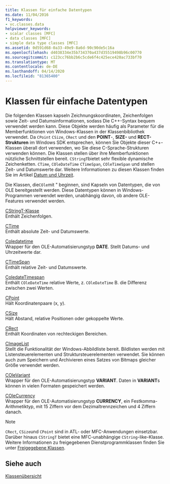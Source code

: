 ```yaml
---
title: Klassen für einfache Datentypen
ms.date: 11/04/2016
f1_keywords:
- vc.classes.data
helpviewer_keywords:
- scalar classes [MFC]
- data classes [MFC]
- simple data type classes [MFC]
ms.assetid: 0d591d68-0a33-49e9-8a6d-90c90de5c16a
ms.openlocfilehash: d4038334e35b734370a437d35519498b96c00770
ms.sourcegitcommit: c123cc76bb2b6c5cde6f4c425ece420ac733bf70
ms.translationtype: MT
ms.contentlocale: de-DE
ms.lasthandoff: 04/14/2020
ms.locfileid: "81365400"
---
```

# <a name="simple-data-type-classes"></a>Klassen für einfache Datentypen

Die folgenden Klassen kapseln Zeichnungskoordinaten, Zeichenfolgen sowie Zeit- und Datumsinformationen, sodass Die C++-Syntax bequem verwendet werden kann. Diese Objekte werden häufig als Parameter für die Memberfunktionen von Windows-Klassen in der Klassenbibliothek verwendet. Da `CPoint` `CSize`, `CRect` und den **POINT**-, **SIZE-** und **RECT-Strukturen** im Windows SDK entsprechen, können Sie Objekte dieser C++-Klassen überall dort verwenden, wo Sie diese C-Sprache-Strukturen verwenden können. Die Klassen stellen über ihre Memberfunktionen nützliche Schnittstellen bereit. `CStringT`bietet sehr flexible dynamische Zeichenketten. `CTime`, `COleDateTime` `CTimeSpan`, `COleTimeSpan` und stellen Zeit- und Datumswerte dar. Weitere Informationen zu diesen Klassen finden Sie im Artikel [Datum und Uhrzeit](../atl-mfc-shared/date-and-time.md).

Die Klassen, die`COle`mit " beginnen, sind Kapseln von Datentypen, die von OLE bereitgestellt werden. Diese Datentypen können in Windows-Programmen verwendet werden, unabhängig davon, ob andere OLE-Features verwendet werden.

[CStringT-Klasse](../atl-mfc-shared/reference/cstringt-class.md)<br/>
Enthält Zeichenfolgen.

[CTime](../atl-mfc-shared/reference/ctime-class.md)<br/>
Enthält absolute Zeit- und Datumswerte.

[Coledatetime](../atl-mfc-shared/reference/coledatetime-class.md)<br/>
Wrapper für den OLE-Automatisierungstyp **DATE**. Stellt Datums- und Uhrzeitwerte dar.

[CTimeSpan](../atl-mfc-shared/reference/ctimespan-class.md)<br/>
Enthält relative Zeit- und Datumswerte.

[ColedateTimespan](../atl-mfc-shared/reference/coledatetimespan-class.md)<br/>
Enthält `COleDateTime` relative Werte, z. `COleDateTime` B. die Differenz zwischen zwei Werten.

[CPoint](../atl-mfc-shared/reference/cpoint-class.md)<br/>
Hält Koordinatenpaare (x, y).

[CSize](../atl-mfc-shared/reference/csize-class.md)<br/>
Hält Abstand, relative Positionen oder gekoppelte Werte.

[CRect](../atl-mfc-shared/reference/crect-class.md)<br/>
Enthält Koordinaten von rechteckigen Bereichen.

[CImageList](../mfc/reference/cimagelist-class.md)<br/>
Stellt die Funktionalität der Windows-Abbildliste bereit. Bildlisten werden mit Listensteuerelementen und Struktursteuerelementen verwendet. Sie können auch zum Speichern und Archivieren eines Satzes von Bitmaps gleicher Größe verwendet werden.

[COleVariant](../mfc/reference/colevariant-class.md)<br/>
Wrapper für den OLE-Automatisierungstyp **VARIANT**. Daten in **VARIANT**s können in vielen Formaten gespeichert werden.

[COleCurrency](../mfc/reference/colecurrency-class.md)<br/>
Wrapper für den OLE-Automatisierungstyp **CURRENCY**, ein Festkomma-Arithmetiktyp, mit 15 Ziffern vor dem Dezimaltrennzeichen und 4 Ziffern danach.

> [!NOTE]
> `CRect`, `CSize`und `CPoint` sind in ATL- oder MFC-Anwendungen einsetzbar. Darüber hinaus `CStringT` bietet eine MFC-unabhängige `CString`-like-Klasse. Weitere Informationen zu freigegebenen Dienstprogrammklassen finden Sie unter [Freigegebene Klassen](../atl-mfc-shared/atl-mfc-shared-classes.md).

## <a name="see-also"></a>Siehe auch

[Klassenübersicht](../mfc/class-library-overview.md)

